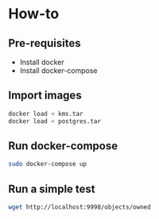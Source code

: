 # How-to

## Pre-requisites

- Install docker
- Install docker-compose

## Import images

```sh
docker load < kms.tar
docker load < postgres.tar
```

## Run docker-compose

```sh
sudo docker-compose up
```

## Run a simple test

```sh
wget http://localhost:9998/objects/owned
```
